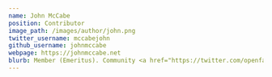 ```yaml
---
name: John McCabe
position: Contributor
image_path: /images/author/john.png
twitter_username: mccabejohn
github_username: johnmccabe
webpage: https://johnmccabe.net
blurb: Member (Emeritus). Community <a href="https://twitter.com/openfaas">@openfaas</a>.
---
```

